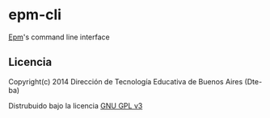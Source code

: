 # epm-cli

[Epm](https://github.com/Dte-ba/epm)'s command line interface

## Licencia

Copyright(c) 2014 Dirección de Tecnología Educativa de Buenos Aires (Dte-ba)

Distrubuido bajo la licencia [GNU GPL v3](http://www.gnu.org/licenses/gpl-3.0.html)